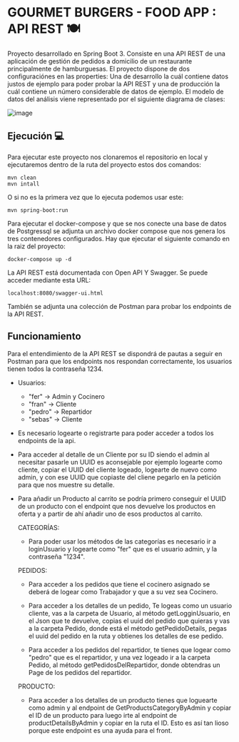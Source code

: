 # GOURMET BURGERS - FOOD APP : API REST :plate_with_cutlery:	
Proyecto desarrollado en Spring Boot 3. Consiste en una API REST de una aplicación de gestión de pedidos a domicilio de un restaurante principalmente de hamburguesas. El proyecto dispone de dos configuraciónes en las properties: Una de desarrollo la cuál contiene datos justos de ejemplo para poder probar la API REST y una de producción la cuál contiene un número considerable de datos de ejemplo.
El modelo de datos del análisis viene representado por el siguiente diagrama de clases:

![image](https://github.com/SebastianMillan/project-FOODAPP-back/assets/114216417/3cd6f125-8d2a-439e-a830-4434a3a24ff3)

## Ejecución :computer:	
Para ejecutar este proyecto nos clonaremos el repositorio en local y ejecutaremos dentro de la ruta del proyecto estos dos comandos:
```
mvn clean
mvn intall
```
O si no es la primera vez que lo ejecuta podemos usar este:
```
mvn spring-boot:run
```
Para ejecutar el docker-compose y que se nos conecte una base de datos de Postgressql se adjunta un archivo docker compose que nos genera los tres contenedores configurados. Hay que ejecutar el siguiente comando en la raiz del proyecto:
```
docker-compose up -d
```
La API REST está documentada con Open API Y Swagger. Se puede acceder mediante esta URL:
```
localhost:8080/swagger-ui.html
```
También se adjunta una colección de Postman para probar los endpoints de la API REST.

## Funcionamiento
Para el entendimiento de la API REST se dispondrá de pautas a seguir en Postman para que los endpoints nos respondan correctamente, los usuarios tienen todos la contraseña 1234.
- Usuarios:
  - "fer" -> Admin y Cocinero
  - "fran" -> Cliente
  - "pedro" -> Repartidor
  - "sebas" -> Cliente

- Es necesario logearte o registrarte para poder acceder a todos los endpoints de la api.
  
- Para acceder al detalle de un Cliente por su ID siendo el admin al necesitar pasarle un UUID es aconsejable por ejemplo logearte como cliente, copiar el UUID del cliente logeado, logearte de nuevo como admin, y con ese UUID que copiaste del cliene pegarlo en la petición para que nos muestre su detalle.
  
- Para añadir un Producto al carrito se podría primero conseguir el UUID de un producto con el endpoint que nos devuelve los productos en oferta y a partir de ahí añadir uno de esos productos al carrito.

  CATEGORÍAS:
  - Para poder usar los métodos de las categorías es necesario ir a loginUsuario y logearte como "fer" que es el usuario admin, y la contraseña "1234".

  PEDIDOS:
  - Para acceder a los pedidos que tiene el cocinero asignado se deberá de logear como Trabajador y que a su vez sea Cocinero.
    
  - Para acceder a los detalles de un pedido, Te logeas como un usuario cliente, vas a la carpeta de Usuario, al método getLogginUsuario, en el Json que te devuelve, copias el uuid del pedido que quieras
    y vas a la carpeta Pedido, donde está el método getPedidoDetails, pegas el uuid del pedido en la ruta y obtienes los detalles de ese pedido.
    
  - Para acceder a los pedidos del repartidor, te tienes que logear como "pedro" que es el repartidor, y una vez logeado ir a la carpeta Pedido, al método getPedidosDelRepartidor, donde obtendras un Page de los
    pedidos del repartidor.

  PRODUCTO:

  - Para acceder a los detalles de un producto tienes que loguearte como admin y al endpoint de GetProductsCategoryByAdmin y copiar el ID de un producto para luego irte al endpoint de productDetailsByAdmin
    y copiar en la ruta el ID. Esto es así tan lioso porque este endpoint es una ayuda para el front.

  
  
